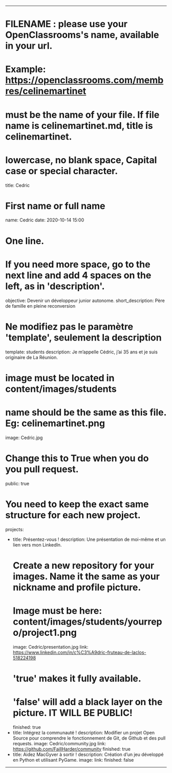 ---

# FILENAME : please use your OpenClassrooms's name, available in your url.
# Example: https://openclassrooms.com/membres/celinemartinet
# must be the name of your file. If file name is celinemartinet.md, title is celinemartinet.
# lowercase, no blank space, Capital case or special character.
title: Cedric

# First name or full name
name: Cedric
date: 2020-10-14 15:00

# One line.
# If you need more space, go to the next line and add 4 spaces on the left, as in 'description'.
objective: Devenir un développeur junior autonome.
short_description: Père de famille en pleine reconversion

# Ne modifiez pas le paramètre 'template', seulement la description
template: students
description:
    Je m’appelle Cédric, j’ai 35 ans et je suis originaire de La Réunion.
     

# image must be located in content/images/students
# name should be the same as this file. Eg: celinemartinet.png
image: Cedric.jpg

# Change this to True when you do you pull request.
public: true

# You need to keep the exact same structure for each new project.
projects:
  - title: Présentez-vous !
    description: Une présentation de moi-même et un lien vers mon LinkedIn.
    # Create a new repository for your images. Name it the same as your nickname and profile picture.
    # Image must be here: content/images/students/yourrepo/project1.png
    image: Cedric/presentation.jpg
    link: https://www.linkedin.com/in/c%C3%A9dric-fruteau-de-laclos-518224198
    # 'true' makes it fully available.
    # 'false' will add a black layer on the picture. IT WILL BE PUBLIC!
    finished: true
  - title: Intégrez la communauté !
    description: Modifier un projet Open Source pour comprendre le fonctionnement de Git, de Github et des pull requests. 
    image: Cedric/community.jpg
    link: https://github.com/FaillHarder/community
    finished: true
  - title: Aidez MacGyver à sortir !
    description: Création d’un jeu développé en Python et utilisant PyGame.
    image: 
    link: 
    finished: false
---